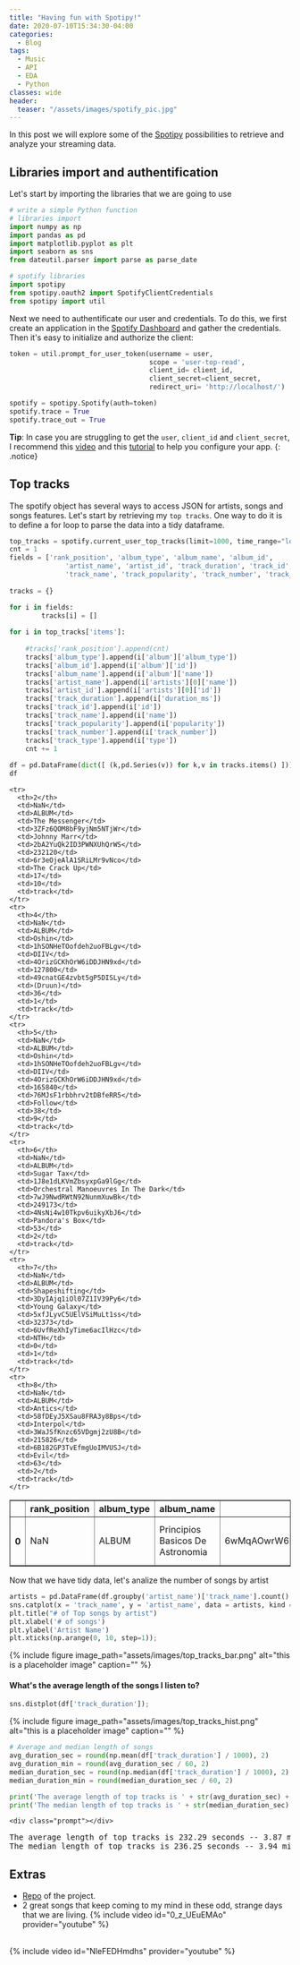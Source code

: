 ```yaml
---
title: "Having fun with Spotipy!"
date: 2020-07-10T15:34:30-04:00
categories:
  - Blog
tags:
  - Music
  - API
  - EDA
  - Python
classes: wide
header: 
  teaser: "/assets/images/spotify_pic.jpg"
---
```


In this post we will explore some of the [Spotipy](https://spotipy.readthedocs.io/) possibilities to retrieve and analyze your streaming data.

## Libraries import and authentification

Let's start by importing the libraries that we are going to use
```python
# write a simple Python function
# libraries import
import numpy as np
import pandas as pd
import matplotlib.pyplot as plt
import seaborn as sns
from dateutil.parser import parse as parse_date

# spotify libraries
import spotipy
from spotipy.oauth2 import SpotifyClientCredentials
from spotipy import util
```
Next we need to authentificate our user and credentials. To do this, we first create an application in the [Spotify Dashboard](https://developer.spotify.com/dashboard/) and gather the credentials. Then it's easy to initialize and authorize the client:

```python
token = util.prompt_for_user_token(username = user,
                                   scope = 'user-top-read',
                                   client_id= client_id,
                                   client_secret=client_secret,
                                   redirect_uri= 'http://localhost/')

spotify = spotipy.Spotify(auth=token)
spotify.trace = True
spotify.trace_out = True
```
**Tip**: In case you are struggling to get the `user`, `client_id` and `client_secret`, I recommend this [video](https://www.youtube.com/watch?v=yxSKrVXeKcI) and this [tutorial](https://support.appreciationengine.com/article/oaNki9g06n-creating-a-spotify-application) to help you configure your app.
{: .notice}

## Top tracks

The spotify object has several ways to access JSON for artists, songs and songs features. Let's start by retrieving my `top tracks`. One way to do it is to define a for loop to parse the data into a tidy dataframe.
```python
top_tracks = spotify.current_user_top_tracks(limit=1000, time_range="long_term") #<-- method to get top tracks 
cnt = 1
fields = ['rank_position', 'album_type', 'album_name', 'album_id',
              'artist_name', 'artist_id', 'track_duration', 'track_id', 
              'track_name', 'track_popularity', 'track_number', 'track_type']
    
tracks = {}

for i in fields:
        tracks[i] = []
    
for i in top_tracks['items']:
    
    #tracks['rank_position'].append(cnt)
    tracks['album_type'].append(i['album']['album_type'])
    tracks['album_id'].append(i['album']['id'])
    tracks['album_name'].append(i['album']['name'])
    tracks['artist_name'].append(i['artists'][0]['name'])
    tracks['artist_id'].append(i['artists'][0]['id'])
    tracks['track_duration'].append(i['duration_ms'])
    tracks['track_id'].append(i['id'])
    tracks['track_name'].append(i['name'])
    tracks['track_popularity'].append(i['popularity'])
    tracks['track_number'].append(i['track_number'])
    tracks['track_type'].append(i['type'])
    cnt += 1
    
df = pd.DataFrame(dict([ (k,pd.Series(v)) for k,v in tracks.items() ]))
df
```

<div>
<style scoped>
    .dataframe tbody tr th:only-of-type {
        vertical-align: middle;
    }

    .dataframe tbody tr th {
        vertical-align: top;
    }

    .dataframe thead th {
        text-align: right;
    }
</style>
<table border="1" class="dataframe">
  <thead>
    <tr style="text-align: right;">
      <th></th>
      <th>rank_position</th>
      <th>album_type</th>
      <th>album_name</th>
      <th>album_id</th>
      <th>artist_name</th>
      <th>artist_id</th>
      <th>track_duration</th>
      <th>track_id</th>
      <th>track_name</th>
      <th>track_popularity</th>
      <th>track_number</th>
      <th>track_type</th>
    </tr>
  </thead>
  <tbody>
    <tr>
      <th>0</th>
      <td>NaN</td>
      <td>ALBUM</td>
      <td>Principios Basicos De Astronomia</td>
      <td>6wMqAOwrW6E8FkSGBXKGVe</td>
      <td>Los Planetas</td>
      <td>0N1TIXCk9Q9JbEPXQDclEL</td>
      <td>142680</td>
      <td>0oQhYCbyUqieIVsl1zt1q3</td>
      <td>Pesadilla En El Parque De Atracciones</td>
      <td>20</td>
      <td>11</td>
      <td>track</td>
    </tr>
    
    <tr>
      <th>2</th>
      <td>NaN</td>
      <td>ALBUM</td>
      <td>The Messenger</td>
      <td>3ZFz6QOM8bF9yjNm5NTjWr</td>
      <td>Johnny Marr</td>
      <td>2bA2YuQk2ID3PWNXUhQrWS</td>
      <td>232120</td>
      <td>6r3eOjeAlA1SRiLMr9vNco</td>
      <td>The Crack Up</td>
      <td>17</td>
      <td>10</td>
      <td>track</td>
    </tr>
    <tr>
      <th>4</th>
      <td>NaN</td>
      <td>ALBUM</td>
      <td>Oshin</td>
      <td>1hSONHeTOofdeh2uoFBLgv</td>
      <td>DIIV</td>
      <td>4OrizGCKhOrW6iDDJHN9xd</td>
      <td>127800</td>
      <td>49cnatGE4zvbt5gP5DISLy</td>
      <td>(Druun)</td>
      <td>36</td>
      <td>1</td>
      <td>track</td>
    </tr>
    <tr>
      <th>5</th>
      <td>NaN</td>
      <td>ALBUM</td>
      <td>Oshin</td>
      <td>1hSONHeTOofdeh2uoFBLgv</td>
      <td>DIIV</td>
      <td>4OrizGCKhOrW6iDDJHN9xd</td>
      <td>165840</td>
      <td>76MJsF1rbbhrv2tDBfeRR5</td>
      <td>Follow</td>
      <td>38</td>
      <td>9</td>
      <td>track</td>
    </tr>
    <tr>
      <th>6</th>
      <td>NaN</td>
      <td>ALBUM</td>
      <td>Sugar Tax</td>
      <td>1J8e1dLKVmZbsyxpGa9lGg</td>
      <td>Orchestral Manoeuvres In The Dark</td>
      <td>7wJ9NwdRWtN92NunmXuwBk</td>
      <td>249173</td>
      <td>4NsNi4w10Tkpv6uikyXbJ6</td>
      <td>Pandora's Box</td>
      <td>53</td>
      <td>2</td>
      <td>track</td>
    </tr>
    <tr>
      <th>7</th>
      <td>NaN</td>
      <td>ALBUM</td>
      <td>Shapeshifting</td>
      <td>3DyIAjq1iOl07Z1IV39Py6</td>
      <td>Young Galaxy</td>
      <td>5xfJLyvC5UElVSiMuLt1ss</td>
      <td>32373</td>
      <td>6UvfReXhIyTime6acIlHzc</td>
      <td>NTH</td>
      <td>0</td>
      <td>1</td>
      <td>track</td>
    </tr>
    <tr>
      <th>8</th>
      <td>NaN</td>
      <td>ALBUM</td>
      <td>Antics</td>
      <td>58fDEyJ5XSau8FRA3y8Bps</td>
      <td>Interpol</td>
      <td>3WaJSfKnzc65VDgmj2zU8B</td>
      <td>215826</td>
      <td>6B182GP3TvEfmgUoIMVUSJ</td>
      <td>Evil</td>
      <td>63</td>
      <td>2</td>
      <td>track</td>
    </tr>
  </tbody>
</table>
</div>

Now that we have tidy data, let's analize the number of songs by artist

```python
artists = pd.DataFrame(df.groupby('artist_name')['track_name'].count().sort_values(ascending = False).reset_index())
sns.catplot(x = 'track_name', y = 'artist_name', data = artists, kind = 'bar', height = 7, aspect = 1 );
plt.title("# of Top songs by artist")
plt.xlabel('# of songs')
plt.ylabel('Artist Name')
plt.xticks(np.arange(0, 10, step=1));
```
{% include figure image_path="assets/images/top_tracks_bar.png" alt="this is a placeholder image" caption="" %}

#### What's the average length of the songs I listen to?
```python
sns.distplot(df['track_duration']);
```
{% include figure image_path="assets/images/top_tracks_hist.png" alt="this is a placeholder image" caption="" %}
```python
# Average and median length of songs
avg_duration_sec = round(np.mean(df['track_duration'] / 1000), 2)
avg_duration_min = round(avg_duration_sec / 60, 2)
median_duration_sec = round(np.median(df['track_duration'] / 1000), 2)
median_duration_min = round(median_duration_sec / 60, 2)

print('The average length of top tracks is ' + str(avg_duration_sec) + ' seconds -- ' + str(avg_duration_min) + ' minutes') 
print('The median length of top tracks is ' + str(median_duration_sec) + ' seconds -- ' + str(median_duration_min) + ' minutes') 
```
<div class="output_area">

    <div class="prompt"></div>


<div class="output_subarea output_stream output_stdout output_text">
<pre>The average length of top tracks is 232.29 seconds -- 3.87 minutes
The median length of top tracks is 236.25 seconds -- 3.94 minutes
</pre>
</div>
</div>

## Extras

- [Repo](https://github.com/lelesgaray/spotify) of the project.
- 2 great songs that keep coming to my mind in these odd, strange days that we are living.
{% include video id="0_z_UEuEMAo" provider="youtube" %}
<br>
{% include video id="NleFEDHmdhs" provider="youtube" %}
